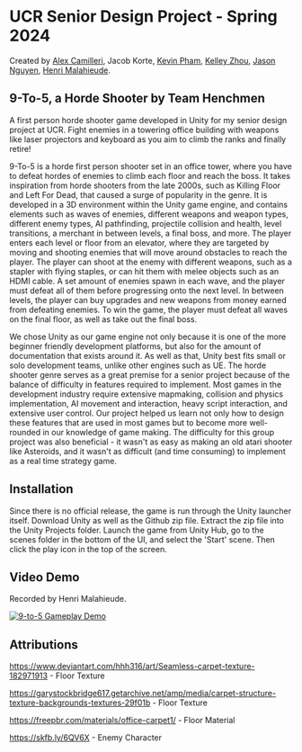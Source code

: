 # UCR Senior Design Project - Spring 2024

Created by [Alex Camilleri](https://github.com/ArsenalHail), Jacob Korte, [Kevin Pham](https://github.com/Kuvinn), [Kelley Zhou](https://github.com/kzhou034), [Jason Nguyen](https://github.com/Master-AMW), [Henri Malahieude](https://github.com/HenriMalahieude).

## 9-To-5, a Horde Shooter by Team Henchmen

A first person horde shooter game developed in Unity for my senior design project at UCR. Fight enemies in a towering office building with weapons like laser projectors and keyboard as you aim to climb the ranks and finally retire!

9-To-5 is a horde first person shooter set in an office tower, where you have to defeat hordes of enemies to climb each floor and reach the boss. It takes inspiration from horde shooters from the late 2000s, such as Killing Floor and Left For Dead, that caused a surge of popularity in the genre. 
It is developed in a 3D environment within the Unity game engine, and contains elements such as waves of enemies, different weapons and weapon types, different enemy types, AI pathfinding, projectile collision and health, level transitions, a merchant in between levels, a final boss, and more. 
The player enters each level or floor from an elevator, where they are targeted by moving and shooting enemies that will move around obstacles to reach the player. The player can shoot at the enemy with different weapons, such as a stapler with flying staples, or can hit them with melee objects such as an HDMI cable.
A set amount of enemies spawn in each wave, and the player must defeat all of them before progressing onto the next level. In between levels, the player can buy upgrades and new weapons from money earned from defeating enemies. To win the game, the player must defeat all waves on the final floor, as well as take out the final boss.

We chose Unity as our game engine not only because it is one of the more beginner friendly development platforms, but also for the amount of documentation that exists around it. As well as that, Unity best fits small or solo development teams, unlike other engines such as UE.
The horde shooter genre serves as a great premise for a senior project because of the balance of difficulty in features required to implement. Most games in the development industry require extensive mapmaking, collision and physics implementation, AI movement and interaction, heavy script interaction, and extensive user control. 
Our project helped us learn not only how to design these features that are used in most games but to become more well-rounded in our knowledge of game making. The difficulty for this group project was also beneficial - it wasn't as easy as making an old atari shooter like Asteroids, and it wasn't as difficult (and time consuming) to implement as a real time strategy game. 

## Installation
Since there is no official release, the game is run through the Unity launcher itself. Download Unity as well as the Github zip file. Extract the zip file into the Unity Projects folder. Launch the game from Unity Hub, go to the scenes folder in the bottom of the UI, and select the 'Start' scene. Then click the play icon in the top of the screen.

## Video Demo
Recorded by Henri Malahieude.

[![9-to-5 Gameplay Demo](https://img.youtube.com/vi/TQ41T_Mmb4o/0.jpg)](https://www.youtube.com/watch?v=TQ41T_Mmb4o)

## Attributions
https://www.deviantart.com/hhh316/art/Seamless-carpet-texture-182971913	- Floor Texture 

https://garystockbridge617.getarchive.net/amp/media/carpet-structure-texture-backgrounds-textures-29f01b - Floor Texture 

https://freepbr.com/materials/office-carpet1/	- Floor Material 

https://skfb.ly/6QV6X	- Enemy Character 
